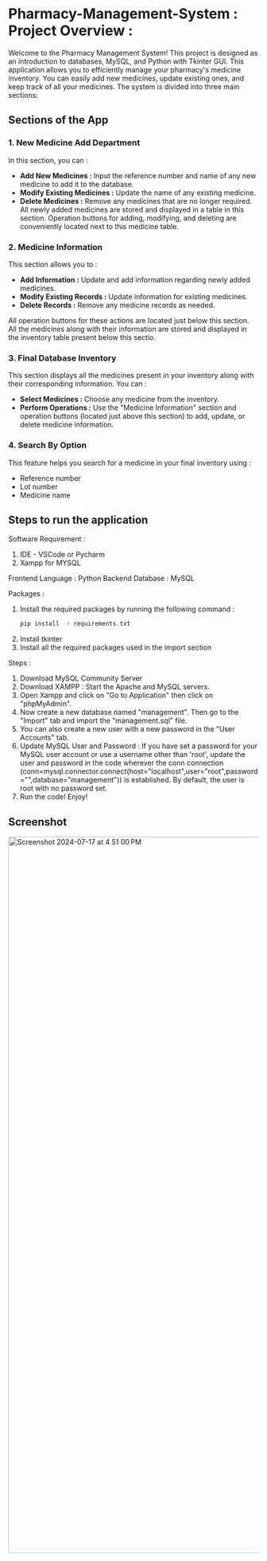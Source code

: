 # Pharmacy-Management-System : Project Overview :

Welcome to the Pharmacy Management System! This project is designed as an introduction to databases, MySQL, and Python with Tkinter GUI. This application allows you to efficiently manage your pharmacy's medicine inventory. You can easily add new medicines, update existing ones, and keep track of all your medicines. The system is divided into three main sections:

## Sections of the App

### 1. New Medicine Add Department

In this section, you can :

  * **Add New Medicines :** Input the reference number and name of any new medicine to add it to the database.
  * **Modify Existing Medicines :** Update the name of any existing medicine.
  * **Delete Medicines :** Remove any medicines that are no longer required.
All newly added medicines are stored and displayed in a table in this section. Operation buttons for adding, modifying, and deleting are conveniently located next to this medicine table.

### 2. Medicine Information

This section allows you to :

  * **Add Information :** Update and add information regarding newly added medicines.
  * **Modify Existing Records :** Update information for existing medicines.
  * **Delete Records :** Remove any medicine records as needed.

All operation buttons for these actions are located just below this section. All the medicines along with their information are stored and displayed in the inventory table present below this sectio.

### 3. Final Database Inventory

This section displays all the medicines present in your inventory along with their corresponding information. You can :

  * **Select Medicines :** Choose any medicine from the inventory.
  * **Perform Operations :** Use the "Medicine Information" section and operation buttons (located just above this section) to add, update, or delete medicine information.

### 4. Search By Option

This feature helps you search for a medicine in your final inventory using :
  * Reference number
  * Lot number
  * Medicine name

## Steps to run the application

Software Requirement :

1. IDE - VSCode or Pycharm
2. Xampp for MYSQL

Frontend Language : Python
Backend Database : MySQL

Packages :

1. Install the required packages by running the following command :
   ```bash
   pip install -r requirements.txt
   ```
2. Install tkinter 
3. Install all the required packages used in the import section

Steps :

1. Download MySQL Community Server
2. Download XAMPP : Start the Apache and MySQL servers.
3. Open Xampp and click on "Go to Application" then click on "phpMyAdmin".
4. Now create a new database named "management". Then go to the "Import" tab and import the "management.sql" file.
5. You can also create a new user with a new password in the "User Accounts" tab.
6. Update MySQL User and Password : If you have set a password for your MySQL user account or use a username other than 'root', update the user and password in the code wherever the conn connection (conn=mysql.connector.connect(host="localhost",user="root",password="",database="management")) is established.
By default, the user is root with no password set.
7. Run the code! Enjoy!

## Screenshot 

<img width="1440" alt="Screenshot 2024-07-17 at 4 51 00 PM" src="https://github.com/user-attachments/assets/775198bf-9b60-4ba2-9aaf-6b95599b9c2e">

